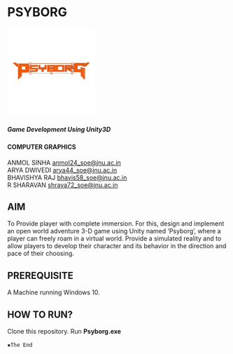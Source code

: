 # PSYBORG
<img src="https://github.com/brobotan/Psyborg/blob/main/Readme-resources/output-onlinepngtools(tr)-square.png" alt="logo" height="200" width="200"/>

##### Game Development Using Unity3D
#### COMPUTER GRAPHICS


ANMOL SINHA  anmol24_soe@jnu.ac.in <br>
ARYA DWIVEDI  arya44_soe@jnu.ac.in <br>
BHAVISHYA RAJ  bhavis58_soe@jnu.ac.in <br>
R SHARAVAN  shrava72_soe@jnu.ac.in <br>

## AIM
To Provide player with complete immersion. For this, design and implement an open world adventure 3-D game using Unity named ‘Psyborg’, where a player can freely roam in a virtual world. Provide a simulated reality and to allow players to develop their character and its behavior in the direction and pace of their choosing.

## PREREQUISITE
A Machine running Windows 10.

## HOW TO RUN?
Clone this repository. Run <b>Psyborg.exe</b>

```
▪The End
```
